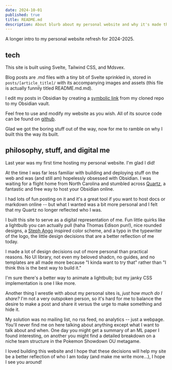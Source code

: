 ```yaml
---
date: 2024-10-01
published: true
title: README.md
description: About blurb about my personal website and why it's made the way it is. (Svelte + Tailwind + Markdown / mdsvex blog)
---
```

A longer intro to my personal website refresh for 2024-2025.

## tech

 This site is built using Svelte, Tailwind CSS, and Mdsvex.

Blog posts are .md files with a tiny bit of Svelte sprinkled in, stored in `posts/[article_title]/` with its accompanying images and assets (this file is actually funnily titled README.md.md).

I edit my posts in Obsidian by creating a [symbolic link](https://www.howtogeek.com/297721/how-to-create-and-use-symbolic-links-aka-symlinks-on-a-mac/) from my cloned repo to my Obsidian vault.

Feel free to use and modify my website as you wish. All of its source code can be found on [github](https://github.com/edis0n-zhang/personal-website-2.0).

Glad we got the boring stuff out of the way, now for me to ramble on why I built this the way its built.

## philosophy, stuff, and digital me

Last year was my first time hosting my personal website. I'm glad I did!

At the time I was far less familiar with building and deploying stuff on the web and was (and still am) hopelessly obsessed with Obsidian. I was waiting for a flight home from North Carolina and stumbled across [Quartz](https://quartz.jzhao.xyz/), a fantastic and free way to host your Obsidian online.

I had lots of fun posting on it and it's a great tool if you want to host docs or markdown online -- but what I wanted was a bit more personal and I felt that my Quartz no longer reflected who I was.

I built this site to serve as a digital representation of me. Fun little quirks like a lightbulb you can actually pull (haha Thomas Edison pun!), nice rounded designs, a [Steph Ango](https://stephango.com/) inspired color scheme, and a typo in the typewriter of the logo, the little design decisions that are a better reflection of me today.

I made a lot of design decisions out of more personal than practical reasons. No UI library, not even my beloved shadcn, no guides, and no templates are all made more because "I kinda want to try that" rather than "I think this is the best way to build it."

I'm sure there's a better way to animate a lightbulb; but my janky CSS implementation is one I like more.

Another thing I wrestle with about my personal sites is, *just how much do I share?* I'm not a very outspoken person, so it's hard for me to balance the desire to make a post and share it versus the urge to make something and hide it.

My solution was no mailing list, no rss feed, no analytics -- just a webpage. You'll never find me on here talking about anything except what I want to talk about and when. One day you might get a summary of an ML paper I found interesting, on another you might find a detailed breakdown on a niche team structure in the Pokemon Showdown OU metagame.

I loved building this website and I hope that these decisions will help my site be a better reflection of who I am today (and make me write more...), I hope I see you around!